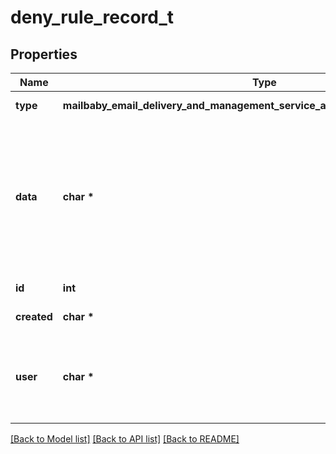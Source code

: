 # deny_rule_record_t

## Properties
Name | Type | Description | Notes
------------ | ------------- | ------------- | -------------
**type** | **mailbaby_email_delivery_and_management_service_api_deny_rule_record_TYPE_e** | The type of deny rule. | 
**data** | **char \*** | The content of the rule.  If a domain type rule then an example would be google.com. For a begins with type an example would be msgid-.  For the email typer an example would be user@server.com. | 
**id** | **int** | The deny rule Id number. | 
**created** | **char \*** | the date the rule was created. | 
**user** | **char \*** | Mail account username that will be tied to this rule.  If not specified the first active mail order will be used. | [optional] 

[[Back to Model list]](../README.md#documentation-for-models) [[Back to API list]](../README.md#documentation-for-api-endpoints) [[Back to README]](../README.md)


